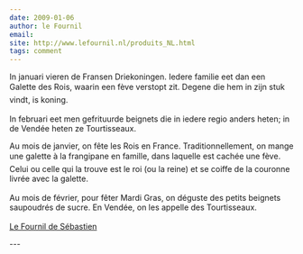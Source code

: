 ```yaml
---
date: 2009-01-06
author: le Fournil
email: 
site: http://www.lefournil.nl/produits_NL.html
tags: comment
---
```


<p>
In januari vieren de Fransen Driekoningen. Iedere familie eet dan een Galette des Rois, waarin een fève verstopt zit. Degene die hem in zijn stuk vindt, is koning.
<br/><br/>
In februari eet men gefrituurde beignets die in iedere regio anders heten; in de Vendée heten ze Tourtisseaux.
</p>
<p>
Au mois de janvier, on fête les Rois en France. Traditionnellement, on mange une galette à la frangipane en famille, dans laquelle est cachée une fève. Celui ou celle qui la trouve est le roi (ou la reine) et se coiffe de la couronne livrée avec la galette.
<br/><br/>
Au mois de février, pour fêter Mardi Gras, on déguste des petits beignets saupoudrés de sucre. En Vendée, on les appelle des Tourtisseaux. 
<br/><br/>
<a href="http://www.lefournil.nl/produits.html">Le Fournil de Sébastien</a>
</p>
---